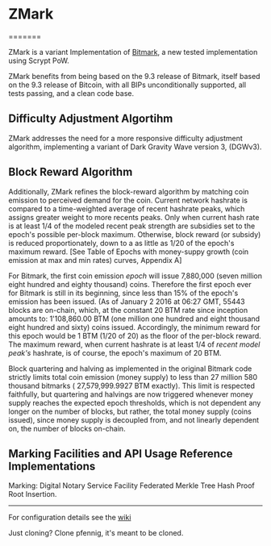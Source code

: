 # ZMark
=======


ZMark is a variant Implementation of [Bitmark](https://github.com/project-zmark/zmark/),
 a new tested implementation using Scrypt PoW.

ZMark benefits from being based on the 9.3 release of Bitmark, itself based on the  9.3 release of Bitcoin, with all BIPs unconditionally supported, all tests passing, and a clean code base.

Difficulty Adjustment Algortihm
--------------------------------
ZMark addresses the need for a more responsive difficulty adjustment algorithm,
implementing a variant of Dark Gravity Wave version 3, (DGWv3).


Block Reward Algorithm
--------------------------------

Additionally, ZMark refines the block-reward algorithm by matching coin emission to perceived demand for the coin. Current network hashrate is compared to a time-weighted average of recent hashrate peaks, which assigns greater weight to more recents peaks. Only when current hash rate is at least 1/4 of the modeled recent peak strength are subsidies set to the epoch's possible per-block maximum. Otherwise, block reward (or subsidy) is reduced proportionately, down to a as little as 1/20 of the epoch's maximum reward. 
 [See Table of Epochs with money-suppy growth (coin emission at max and min rates) curves, Appendix A]

For Bitmark, the first coin emission _epoch_ will issue 7,880,000 (seven million eight hundred and eighty thousand) coins. Therefore the first epoch ever for Bitmark is still in its beginning, since less than 15% of the epoch's emission has been issued.
(As of January 2 2016 at 06:27 GMT, 55443 blocks are on-chain, which, at the constant 20 BTM rate since inception amounts to: 1'108,860.00 BTM (one million one hundred and eight thousand eight hundred and sixty) coins issued.
Accordingly, the minimum reward for this epoch would be 1 BTM (1/20 of 20) as the floor of the per-block reward. The maximum reward, when current hashrate is at least 1/4 of _recent model peak's_ hashrate, is of course, the epoch's maximum of 20 BTM.

Block quartering and halving as implemented in the original Bitmark code strictly limits total coin emission (money supply) to less than 27 million 580 thousand bitmarks ( 27,579,999.9927 BTM exactly). This limit is respected faithfully, but quartering and halvings are now triggered whenever money supply reaches the expected epoch thresholds, which is not dependent any longer on the number of blocks, but rather, the total money supply (coins issued), since money supply is decoupled from, and not linearly dependent on, the number of blocks on-chain.

Marking Facilities and API Usage Reference Implementations
----------------------------------------------------------------

Marking: Digital Notary Service Facility 
Federated Merkle Tree Hash Proof Root Insertion.

---------------------------------
For configuration details see the [wiki](https://github.com/zmark-project/zmark/wiki)

Just cloning? Clone pfennig, it's meant to be cloned.
